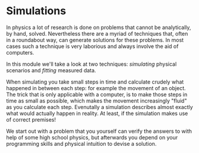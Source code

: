 # Simulations

In physics a lot of research is done on problems that cannot be analytically, by hand, solved. Nevertheless there are a myriad of techniques that, often in a roundabout way, can generate solutions for these problems. In most cases such a technique is very laborious and always involve the aid of computers.

In this module we'll take a look at two techniques: *simulating* physical scenarios and *fitting* measured data.

When simulating you take small steps in time and calculate crudely what happened in between each step: for example the movement of an object. The trick that is only applicable with a computer, is to make those steps in time as small as possible, which makes the movement increasingly "fluid" as you calculate each step. Evenutally a simulation describes almost exactly what would actually happen in reality. At least, if the simulation makes use of correct premises!

We start out with a problem that you yourself can verify the answers to with help of some high school physics, but afterwards you depend on your programming skills and physical intuition to devise a solution.
